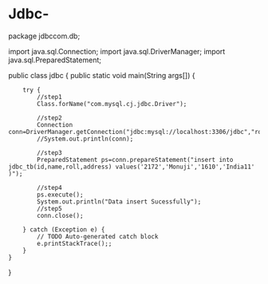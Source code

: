 # Jdbc-
package jdbccom.db;

import java.sql.Connection;
import java.sql.DriverManager;
import java.sql.PreparedStatement;

public class jdbc { 
	public static void main(String args[]) {
		
		try {
			//step1
			Class.forName("com.mysql.cj.jdbc.Driver");
			
			//step2
			Connection conn=DriverManager.getConnection("jdbc:mysql://localhost:3306/jdbc","root","ROHITk@1");
			//System.out.println(conn);
			
			//step3
			PreparedStatement ps=conn.prepareStatement("insert into jdbc_tb(id,name,roll,address) values('2172','Monuji','1610','India11' )");
			
			//step4
			ps.execute();
			System.out.println("Data insert Sucessfully");
			//step5
			conn.close();
			
		} catch (Exception e) {
			// TODO Auto-generated catch block
			e.printStackTrace();;
		}
	}

}
